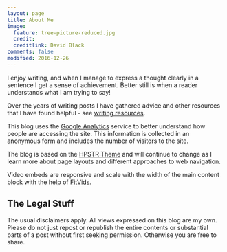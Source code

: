 ```yaml
---
layout: page
title: About Me
image:
  feature: tree-picture-reduced.jpg
  credit:
  creditlink: David Black
comments: false
modified: 2016-12-26
---
```


<p>
I enjoy writing, and when I manage to express a thought clearly in a sentence I get a sense of achievement. Better still is when a reader understands what I am trying to say!
</p>


Over the years of writing posts I have gathered advice and other resources that I have found helpful - see [writing resources](/assets/md/writing-resources).

This blog uses the <a href="http://www.google.co.uk/analytics/">Google Analytics</a> service to better understand how people are accessing the site. This information is collected in an anonymous form and includes the number of visitors to the site.

The blog is based on the [HPSTR Theme](/assets/md/abouthpstr) and will continue to change as I learn more about page layouts and different approaches to web navigation.

Video embeds are responsive and scale with the width of the main content block with the help of [FitVids](http://fitvidsjs.com/).

<h2>The Legal Stuff</h2>

The usual disclaimers apply. All views expressed on this blog are my own. Please do not just repost or republish the entire contents or substantial parts of a post without first seeking permission. Otherwise you are free to share.
